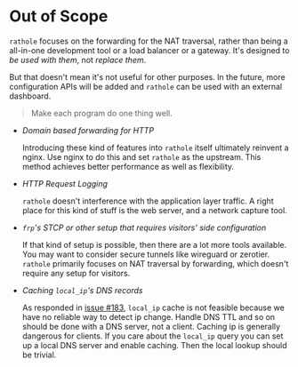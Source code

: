 # Out of Scope

`rathole` focuses on the forwarding for the NAT traversal, rather than being a all-in-one development tool or a load balancer or a gateway. It's designed to *be used with them*, not *replace them*.

But that doesn't mean it's not useful for other purposes. In the future, more configuration APIs will be added and `rathole` can be used with an external dashboard.

> Make each program do one thing well.

- *Domain based forwarding for HTTP*

  Introducing these kind of features into `rathole` itself ultimately reinvent a nginx. Use nginx to do this and set `rathole` as the upstream. This method achieves better performance as well as flexibility.

- *HTTP Request Logging*

  `rathole` doesn't interference with the application layer traffic. A right place for this kind of stuff is the web server, and a network capture tool.

- *`frp`'s STCP or other setup that requires visitors' side configuration*

  If that kind of setup is possible, then there are a lot more tools available. You may want to consider secure tunnels like wireguard or zerotier. `rathole` primarily focuses on NAT traversal by forwarding, which doesn't require any setup for visitors. 

- *Caching `local_ip`'s DNS records*

  As responded in [issue #183](https://github.com/rapiz1/rathole/issues/183), `local_ip` cache is not feasible because we have no reliable way to detect ip change. Handle DNS TTL and so on should be done with a DNS server, not a client. Caching ip is generally dangerous for clients. If you care about the `local_ip` query you can set up a local DNS server and enable caching. Then the local lookup should be trivial.
